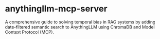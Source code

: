 # anythingllm-mcp-server
A comprehensive guide to solving temporal bias in RAG systems by adding date-filtered semantic search to AnythingLLM using ChromaDB and Model Context Protocol (MCP).
